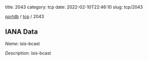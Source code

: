 title: 2043
category: tcp
date: 2022-02-10T22:46:10
slug: tcp/2043

[portdb](/) / [tcp](/category/tcp.html) / 2043


## IANA Data

_Name:_ isis-bcast

_Description:_ isis-bcast

